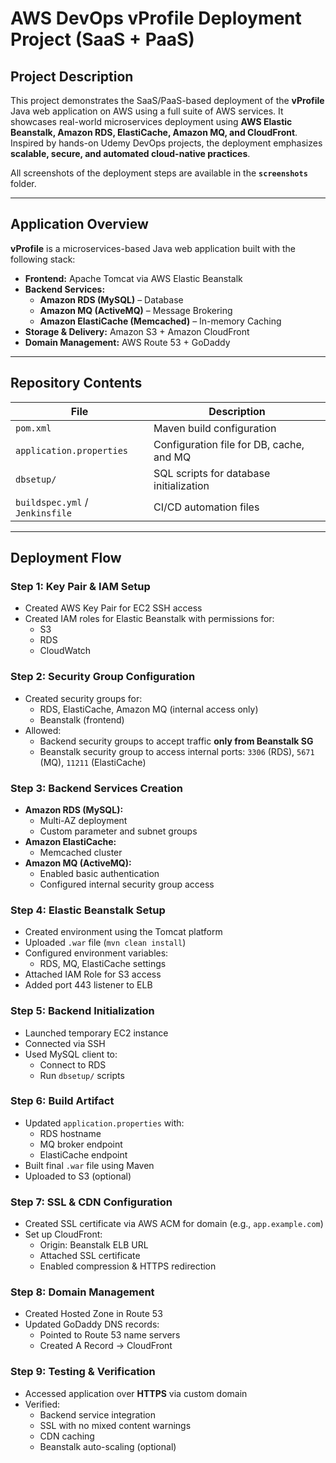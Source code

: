 # AWS DevOps vProfile Deployment Project (SaaS + PaaS)

## Project Description

This project demonstrates the SaaS/PaaS-based deployment of the **vProfile** Java web application on AWS using a full suite of AWS services. It showcases real-world microservices deployment using **AWS Elastic Beanstalk, Amazon RDS, ElastiCache, Amazon MQ, and CloudFront**. Inspired by hands-on Udemy DevOps projects, the deployment emphasizes **scalable, secure, and automated cloud-native practices**.

All screenshots of the deployment steps are available in the **`screenshots`** folder.


---

## Application Overview

**vProfile** is a microservices-based Java web application built with the following stack:

- **Frontend:** Apache Tomcat via AWS Elastic Beanstalk  
- **Backend Services:**  
  - **Amazon RDS (MySQL)** – Database  
  - **Amazon MQ (ActiveMQ)** – Message Brokering  
  - **Amazon ElastiCache (Memcached)** – In-memory Caching  
- **Storage & Delivery:** Amazon S3 + Amazon CloudFront  
- **Domain Management:** AWS Route 53 + GoDaddy  

---

## Repository Contents

| File | Description |
|------|-------------|
| `pom.xml` | Maven build configuration |
| `application.properties` | Configuration file for DB, cache, and MQ |
| `dbsetup/` | SQL scripts for database initialization |
| `buildspec.yml` / `Jenkinsfile` | CI/CD automation files 

---

## Deployment Flow

### Step 1: Key Pair & IAM Setup
- Created AWS Key Pair for EC2 SSH access  
- Created IAM roles for Elastic Beanstalk with permissions for:
  - S3  
  - RDS  
  - CloudWatch  

### Step 2: Security Group Configuration
- Created security groups for:
  - RDS, ElastiCache, Amazon MQ (internal access only)  
  - Beanstalk (frontend)  
- Allowed:
  - Backend security groups to accept traffic **only from Beanstalk SG**  
  - Beanstalk security group to access internal ports: `3306` (RDS), `5671` (MQ), `11211` (ElastiCache)  

### Step 3: Backend Services Creation
- **Amazon RDS (MySQL):**  
  - Multi-AZ deployment  
  - Custom parameter and subnet groups  
- **Amazon ElastiCache:**  
  - Memcached cluster  
- **Amazon MQ (ActiveMQ):**  
  - Enabled basic authentication  
  - Configured internal security group access  

### Step 4: Elastic Beanstalk Setup
- Created environment using the Tomcat platform  
- Uploaded `.war` file (`mvn clean install`)  
- Configured environment variables:  
  - RDS, MQ, ElastiCache settings  
- Attached IAM Role for S3 access  
- Added port 443 listener to ELB  

### Step 5: Backend Initialization
- Launched temporary EC2 instance  
- Connected via SSH  
- Used MySQL client to:  
  - Connect to RDS  
  - Run `dbsetup/` scripts  

### Step 6: Build Artifact
- Updated `application.properties` with:  
  - RDS hostname  
  - MQ broker endpoint  
  - ElastiCache endpoint  
- Built final `.war` file using Maven  
- Uploaded to S3 (optional)  

### Step 7: SSL & CDN Configuration
- Created SSL certificate via AWS ACM for domain (e.g., `app.example.com`)  
- Set up CloudFront:  
  - Origin: Beanstalk ELB URL  
  - Attached SSL certificate  
  - Enabled compression & HTTPS redirection  

### Step 8: Domain Management
- Created Hosted Zone in Route 53  
- Updated GoDaddy DNS records:  
  - Pointed to Route 53 name servers  
  - Created A Record → CloudFront  

### Step 9: Testing & Verification
- Accessed application over **HTTPS** via custom domain  
- Verified:
  - Backend service integration  
  - SSL with no mixed content warnings  
  - CDN caching  
  - Beanstalk auto-scaling (optional)  

